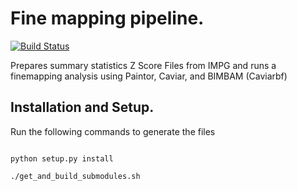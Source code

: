# Fine mapping pipeline.

[![Build Status](https://travis-ci.org/smilefreak/fine_mapping_pipeline.svg?branch=master)](https://travis-ci.org/smilefreak/fine_mapping_pipeline)

Prepares summary statistics Z Score Files from IMPG and runs a finemapping analysis
using Paintor, Caviar, and BIMBAM (Caviarbf) 


## Installation and Setup.

Run the following commands to generate the files

```

python setup.py install

./get_and_build_submodules.sh 


```

